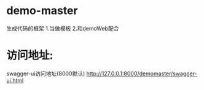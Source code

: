 # demo-master
生成代码的框架
1.当做模板
2.和demoWeb配合

# 访问地址:
swagger-ui访问地址(8000默认)
http://127.0.0.1:8000/demomaster/swagger-ui.html

